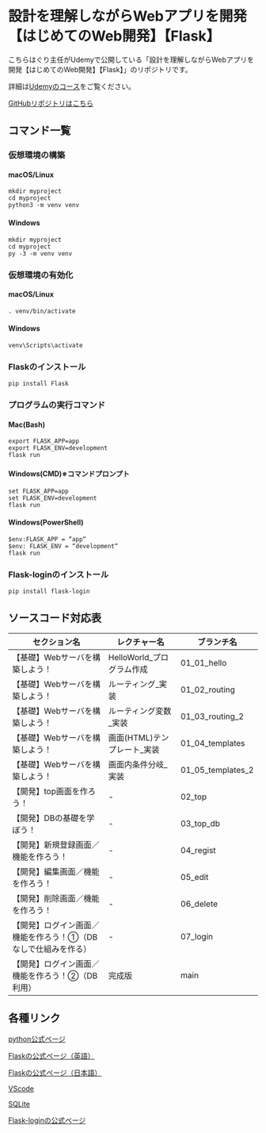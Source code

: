 # 設計を理解しながらWebアプリを開発【はじめてのWeb開発】【Flask】

こちらはぐり主任がUdemyで公開している「設計を理解しながらWebアプリを開発【はじめてのWeb開発】【Flask】」のリポジトリです。

詳細は[Udemyのコース](https://www.udemy.com/course/flask_memo/?referralCode=BD7134D728DFC04E8273)をご覧ください。

[GitHubリポジトリはこちら](https://github.com/gurishunin/udemy_flask_memo)

## コマンド一覧
### 仮想環境の構築
#### macOS/Linux
```
mkdir myproject
cd myproject
python3 -m venv venv
```
#### Windows
```
mkdir myproject
cd myproject
py -3 -m venv venv
```
### 仮想環境の有効化
#### macOS/Linux
```
. venv/bin/activate
```
#### Windows
```
venv\Scripts\activate
```
### Flaskのインストール
```
pip install Flask
```
### プログラムの実行コマンド
#### Mac(Bash)
```
export FLASK_APP=app
export FLASK_ENV=development
flask run
```
#### Windows(CMD)※コマンドプロンプト
```
set FLASK_APP=app
set FLASK_ENV=development
flask run
```
#### Windows(PowerShell)
```
$env:FLASK_APP = “app“
$env: FLASK_ENV = “development“
flask run
```

### Flask-loginのインストール
```
pip install flask-login
```


## ソースコード対応表
| セクション名 | レクチャー名                                 | ブランチ名     | 
| ------------|-------------------------------------------- | ------------- | 
| 【基礎】Webサーバを構築しよう！ | HelloWorld_プログラム作成 | 01_01_hello |
| 【基礎】Webサーバを構築しよう！ | ルーティング_実装 | 01_02_routing |
| 【基礎】Webサーバを構築しよう！ | ルーティング変数_実装 | 01_03_routing_2|
| 【基礎】Webサーバを構築しよう！ | 画面(HTML)テンプレート_実装 | 01_04_templates|
| 【基礎】Webサーバを構築しよう！ | 画面内条件分岐_実装 | 01_05_templates_2|
| 【開発】top画面を作ろう！ | - | 02_top|
| 【開発】DBの基礎を学ぼう！ | - | 03_top_db|
| 【開発】新規登録画面／機能を作ろう！ | - | 04_regist|
| 【開発】編集画面／機能を作ろう！ | - | 05_edit|
| 【開発】削除画面／機能を作ろう！ | - | 06_delete|
| 【開発】ログイン画面／機能を作ろう！①（DBなしで仕組みを作る） | - | 07_login|
| 【開発】ログイン画面／機能を作ろう！②（DB利用） | 完成版 | main|

## 各種リンク
[python公式ページ](https://www.python.org/downloads/)

[Flaskの公式ページ（英語）](https://flask.palletsprojects.com/en/latest/)

[Flaskの公式ページ（日本語）](https://msiz07-flask-docs-ja.readthedocs.io/ja/latest/)

[VScode](https://code.visualstudio.com/download)

[SQLite](https://www.sqlite.org/download.html)

[Flask-loginの公式ページ](https://flask-login.readthedocs.io/en/latest/)


